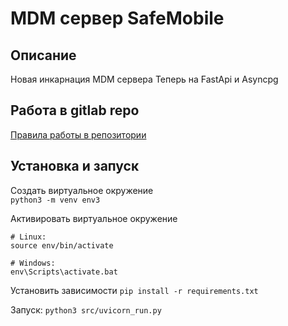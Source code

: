 # MDM сервер SafeMobile

## Описание
Новая инкарнация MDM сервера
Теперь на FastApi и Asyncpg

## Работа в gitlab repo
[Правила работы в репозитории](http://gitlab.local/mdmserver/mdmserver/-/wikis/Правила-работы-в-репозитории)

## Установка и запуск
Создать виртуальное окружение  
`python3 -m venv env3`  

Активировать виртуальное окружение  
```
# Linux:
source env/bin/activate

# Windows:
env\Scripts\activate.bat
```

Установить зависимости
`pip install -r requirements.txt`

Запуск:
`python3 src/uvicorn_run.py`

